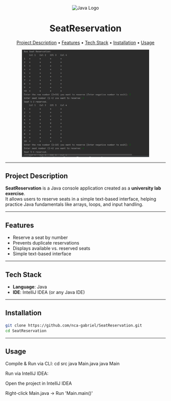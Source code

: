 <p align="center">
  <img src="https://www.svgrepo.com/show/349418/java.svg" alt="Java Logo" width="120"/>
</p>

<h1 align="center">SeatReservation</h1>

<p align="center">
  <a href="#project-description">Project Description</a> • 
  <a href="#features">Features</a> • 
  <a href="#tech-stack">Tech Stack</a> • 
  <a href="#installation">Installation</a> • 
  <a href="#usage">Usage</a>
</p>

<p align="center">
  <img src="./assets/1.png" alt="Seat Reservation Demo 1" width="400"/>

</p>

---

## Project Description

**SeatReservation** is a Java console application created as a **university lab exercise**.  
It allows users to reserve seats in a simple text-based interface, helping practice Java fundamentals like arrays, loops, and input handling.  

---

## Features

- Reserve a seat by number  
- Prevents duplicate reservations  
- Displays available vs. reserved seats  
- Simple text-based interface  

---

## Tech Stack

- **Language**: Java  
- **IDE**: IntelliJ IDEA (or any Java IDE)  

---

## Installation

```bash
git clone https://github.com/nca-gabriel/SeatReservation.git
cd SeatReservation
``` 
---

## Usage
Compile & Run via CLI:
cd src
java Main.java
java Main

Run via IntelliJ IDEA:

Open the project in IntelliJ IDEA

Right-click Main.java → Run 'Main.main()'
